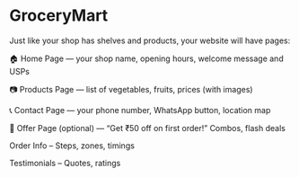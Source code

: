 # GroceryMart

Just like your shop has shelves and products, your website will have pages:

🏠 Home Page — your shop name, opening hours, welcome message and  USPs

📷 Products Page — list of vegetables, fruits, prices (with images)

📞 Contact Page — your phone number, WhatsApp button, location map

📣 Offer Page (optional) — “Get ₹50 off on first order!” Combos, flash deals


Order Info – Steps, zones, timings

Testimonials – Quotes, ratings
